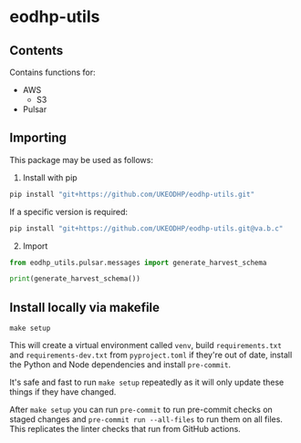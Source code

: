 # eodhp-utils

## Contents
Contains functions for:
- AWS
  - S3
- Pulsar

## Importing
This package may be used as follows:

1. Install with pip
```bash
pip install "git+https://github.com/UKEODHP/eodhp-utils.git"
```

If a specific version is required:
```bash
pip install "git+https://github.com/UKEODHP/eodhp-utils.git@va.b.c"
```

2. Import
```python
from eodhp_utils.pulsar.messages import generate_harvest_schema

print(generate_harvest_schema())
```


## Install locally via makefile

```commandline
make setup
```

This will create a virtual environment called `venv`, build `requirements.txt` and
`requirements-dev.txt` from `pyproject.toml` if they're out of date, install the Python
and Node dependencies and install `pre-commit`.

It's safe and fast to run `make setup` repeatedly as it will only update these things if
they have changed.

After `make setup` you can run `pre-commit` to run pre-commit checks on staged changes and
`pre-commit run --all-files` to run them on all files. This replicates the linter checks that
run from GitHub actions.